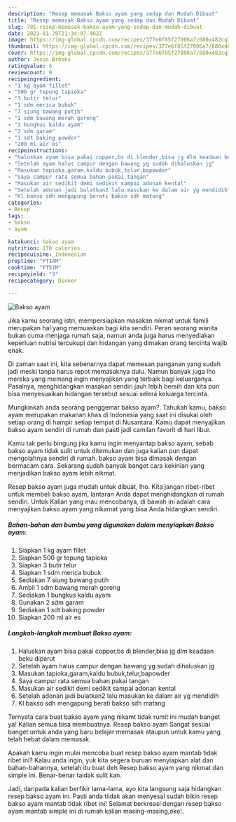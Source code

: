 ```yaml
---
description: "Resep memasak Bakso ayam yang sedap dan Mudah Dibuat"
title: "Resep memasak Bakso ayam yang sedap dan Mudah Dibuat"
slug: 701-resep-memasak-bakso-ayam-yang-sedap-dan-mudah-dibuat
date: 2021-01-29T21:34:07.402Z
image: https://img-global.cpcdn.com/recipes/377e6f85f27006a7/680x482cq70/bakso-ayam-foto-resep-utama.jpg
thumbnail: https://img-global.cpcdn.com/recipes/377e6f85f27006a7/680x482cq70/bakso-ayam-foto-resep-utama.jpg
cover: https://img-global.cpcdn.com/recipes/377e6f85f27006a7/680x482cq70/bakso-ayam-foto-resep-utama.jpg
author: Jesus Brooks
ratingvalue: 4
reviewcount: 9
recipeingredient:
- "1 kg ayam fillet"
- "500 gr tepung tapioka"
- "3 butir telur"
- "1 sdm merica bubuk"
- "7 siung bawang putih"
- "1 sdm bawang merah goreng"
- "1 bungkus kaldu ayam"
- "2 sdm garam"
- "1 sdt baking powder"
- "200 ml air es"
recipeinstructions:
- "Haluskan ayam bisa pakai copper,bs di blender,bisa jg dlm keadaan beku diparut"
- "Setelah ayam halus campur dengan bawang yg sudah dihaluskan jg"
- "Masukan tapioka,garam,kaldu bubuk,telur,bapowder"
- "Saya campur rata semua bahan pakai tangan"
- "Masukan air sedikit demi sedikit sampai adonan kental"
- "Setelah adonan jadi bulatkan2 lalu masukan ke dalam air yg mendidih"
- "Kl bakso sdh mengapung berati bakso sdh matang"
categories:
- Resep
tags:
- bakso
- ayam

katakunci: bakso ayam 
nutrition: 170 calories
recipecuisine: Indonesian
preptime: "PT14M"
cooktime: "PT51M"
recipeyield: "3"
recipecategory: Dinner

---
```



![Bakso ayam](https://img-global.cpcdn.com/recipes/377e6f85f27006a7/680x482cq70/bakso-ayam-foto-resep-utama.jpg)

Jika kamu seorang istri, mempersiapkan masakan nikmat untuk famili merupakan hal yang memuaskan bagi kita sendiri. Peran seorang  wanita bukan cuma menjaga rumah saja, namun anda juga harus menyediakan keperluan nutrisi tercukupi dan hidangan yang dimakan orang tercinta wajib enak.

Di zaman  saat ini, kita sebenarnya dapat memesan panganan yang sudah jadi meski tanpa harus repot memasaknya dulu. Namun banyak juga lho mereka yang memang ingin menyajikan yang terbaik bagi keluarganya. Pasalnya, menghidangkan masakan sendiri jauh lebih bersih dan kita pun bisa menyesuaikan hidangan tersebut sesuai selera keluarga tercinta. 



Mungkinkah anda seorang penggemar bakso ayam?. Tahukah kamu, bakso ayam merupakan makanan khas di Indonesia yang saat ini disukai oleh setiap orang di hampir setiap tempat di Nusantara. Kamu dapat menyajikan bakso ayam sendiri di rumah dan pasti jadi camilan favorit di hari libur.

Kamu tak perlu bingung jika kamu ingin menyantap bakso ayam, sebab bakso ayam tidak sulit untuk ditemukan dan juga kalian pun dapat mengolahnya sendiri di rumah. bakso ayam bisa dimasak dengan bermacam cara. Sekarang sudah banyak banget cara kekinian yang menjadikan bakso ayam lebih nikmat.

Resep bakso ayam juga mudah untuk dibuat, lho. Kita jangan ribet-ribet untuk membeli bakso ayam, lantaran Anda dapat menghidangkan di rumah sendiri. Untuk Kalian yang mau mencobanya, di bawah ini adalah cara menyajikan bakso ayam yang nikamat yang bisa Anda hidangkan sendiri.

<!--inarticleads1-->

##### Bahan-bahan dan bumbu yang digunakan dalam menyiapkan Bakso ayam:

1. Siapkan 1 kg ayam fillet
1. Siapkan 500 gr tepung tapioka
1. Siapkan 3 butir telur
1. Siapkan 1 sdm merica bubuk
1. Sediakan 7 siung bawang putih
1. Ambil 1 sdm bawang merah goreng
1. Sediakan 1 bungkus kaldu ayam
1. Gunakan 2 sdm garam
1. Sediakan 1 sdt baking powder
1. Siapkan 200 ml air es




<!--inarticleads2-->

##### Langkah-langkah membuat Bakso ayam:

1. Haluskan ayam bisa pakai copper,bs di blender,bisa jg dlm keadaan beku diparut
1. Setelah ayam halus campur dengan bawang yg sudah dihaluskan jg
1. Masukan tapioka,garam,kaldu bubuk,telur,bapowder
1. Saya campur rata semua bahan pakai tangan
1. Masukan air sedikit demi sedikit sampai adonan kental
1. Setelah adonan jadi bulatkan2 lalu masukan ke dalam air yg mendidih
1. Kl bakso sdh mengapung berati bakso sdh matang




Ternyata cara buat bakso ayam yang nikamt tidak rumit ini mudah banget ya! Kalian semua bisa membuatnya. Resep bakso ayam Sangat sesuai banget untuk anda yang baru belajar memasak ataupun untuk kamu yang telah hebat dalam memasak.

Apakah kamu ingin mulai mencoba buat resep bakso ayam mantab tidak ribet ini? Kalau anda ingin, yuk kita segera buruan menyiapkan alat dan bahan-bahannya, setelah itu buat deh Resep bakso ayam yang nikmat dan simple ini. Benar-benar taidak sulit kan. 

Jadi, daripada kalian berfikir lama-lama, ayo kita langsung saja hidangkan resep bakso ayam ini. Pasti anda tiidak akan menyesal sudah bikin resep bakso ayam mantab tidak ribet ini! Selamat berkreasi dengan resep bakso ayam mantab simple ini di rumah kalian masing-masing,oke!.

